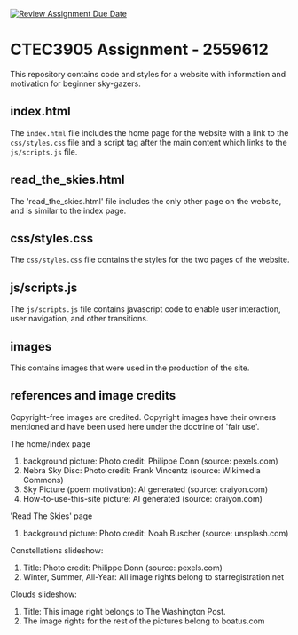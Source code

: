 [![Review Assignment Due Date](https://classroom.github.com/assets/deadline-readme-button-24ddc0f5d75046c5622901739e7c5dd533143b0c8e959d652212380cedb1ea36.svg)](https://classroom.github.com/a/GGwkV7WK)
# CTEC3905 Assignment - 2559612

This repository contains code and styles for a website with information and motivation for beginner sky-gazers. 


## index.html

The `index.html` file includes the home page for the website with a link to the `css/styles.css` file and a script tag after the main content which links to the `js/scripts.js` file.

## read_the_skies.html

The 'read_the_skies.html' file includes the only other page on the website, and is similar to the index page. 

## css/styles.css

The `css/styles.css` file contains the styles for the two pages of the website.

## js/scripts.js

The `js/scripts.js` file contains javascript code to enable user interaction, user navigation, and other transitions.

## images 

This contains images that were used in the production of the site. 

## references and image credits 

Copyright-free images are credited. Copyright images have their owners mentioned and have been used here under the doctrine of 'fair use'.

The home/index page
1. background picture: Photo credit: Philippe Donn (source: pexels.com)
2. Nebra Sky Disc: Photo credit: Frank Vincentz (source: Wikimedia Commons)
3. Sky Picture (poem motivation): AI generated (source: craiyon.com)
4. How-to-use-this-site picture: AI generated (source: craiyon.com)

'Read The Skies' page
1. background picture: Photo credit: Noah Buscher (source: unsplash.com)

Constellations slideshow:
1. Title: Photo credit: Philippe Donn (source: pexels.com)
2. Winter, Summer, All-Year: All image rights belong to starregistration.net

Clouds slideshow: 
1. Title: This image right belongs to The Washington Post. 
2. The image rights for the rest of the pictures belong to boatus.com
